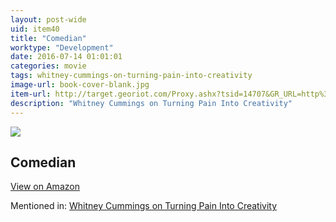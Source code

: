 ```yaml
---
layout: post-wide
uid: item40
title: "Comedian"
worktype: "Development"
date: 2016-07-14 01:01:01
categories: movie
tags: whitney-cummings-on-turning-pain-into-creativity
image-url: book-cover-blank.jpg
item-url: http://target.georiot.com/Proxy.ashx?tsid=14707&GR_URL=http%3A%2F%2Fwww.amazon.com%2FComedian-Jerry-Seinfeld%2Fdp%2FB00005JLW5%2F
description: "Whitney Cummings on Turning Pain Into Creativity"
---
```

<a href="http://target.georiot.com/Proxy.ashx?tsid=14707&GR_URL=http%3A%2F%2Fwww.amazon.com%2FComedian-Jerry-Seinfeld%2Fdp%2FB00005JLW5%2F" target="blank"><img src="../../../../img/thumbs/book-cover-blank.jpg" class="prod-img"></a>
<h2>Comedian</h2>
<p><a class="btn btn-primary" href="http://target.georiot.com/Proxy.ashx?tsid=14707&GR_URL=http%3A%2F%2Fwww.amazon.com%2FComedian-Jerry-Seinfeld%2Fdp%2FB00005JLW5%2F" target="blank">View on Amazon</a><p>
<p>Mentioned in: <a href="http://fourhourworkweek.com/2015/06/26/whitney-cummings/" target="blank">Whitney Cummings on Turning Pain Into Creativity</a></p>
